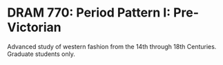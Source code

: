 # DRAM 770: Period Pattern I: Pre-Victorian

Advanced study of western fashion from the 14th through 18th Centuries. Graduate students only.
